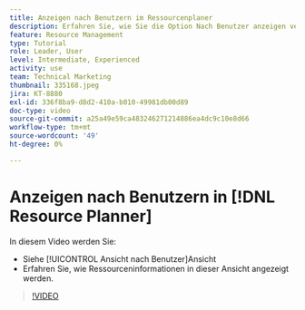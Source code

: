 ```yaml
---
title: Anzeigen nach Benutzern im Ressourcenplaner
description: Erfahren Sie, wie Sie die Option Nach Benutzer anzeigen verwenden und wie Ressourceninformationen in dieser Ansicht angezeigt werden.
feature: Resource Management
type: Tutorial
role: Leader, User
level: Intermediate, Experienced
activity: use
team: Technical Marketing
thumbnail: 335168.jpeg
jira: KT-8880
exl-id: 336f8ba9-d8d2-410a-b010-49981db00d89
doc-type: video
source-git-commit: a25a49e59ca483246271214886ea4dc9c10e8d66
workflow-type: tm+mt
source-wordcount: '49'
ht-degree: 0%

---
```


# Anzeigen nach Benutzern in [!DNL Resource Planner]

In diesem Video werden Sie:

* Siehe [!UICONTROL Ansicht nach Benutzer]Ansicht
* Erfahren Sie, wie Ressourceninformationen in dieser Ansicht angezeigt werden.


>[!VIDEO](https://video.tv.adobe.com/v/335168/?quality=12&learn=on)
